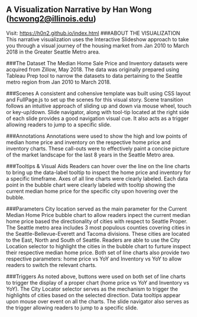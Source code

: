 ## A Visualization Narrative by Han Wong (hcwong2@illinois.edu)

Visit: https://h0n2.github.io/index.html
###ABOUT THE VISUALIZATION
This narrative visualization uses the Interactive Slideshow approach to take you through a visual journey of the housing market from Jan 2010 to March 2018 in the Greater Seattle Metro area.


###The Dataset
The Median Home Sale Price and Inventory datasets were acquired from Zillow, May 2018. The data was originally prepared using Tableau Prep tool to narrow the datasets to data pertaining to the Seattle metro region from Jan 2010 to March 2018. 

###Scenes
A consistent and cohensive template was built using CSS layout and FullPage.js to set up the scenes for this visual story. Scene transition follows an intuitive approach of sliding up and down via mouse wheel, touch or key-up/down. Slide navigator, along with tool-tip located at the right side of each slide provides a good navigation visual cue. It also acts as a trigger allowing readers to jump to a specific slide.

###Annotations
Annotations were used to show the high and low points of median home price and inventory on the respective home price and inventory charts. These call-outs were to effectively paint a concise picture of the market landscape for the last 8 years in the Seattle Metro area. 

###Tooltips & Visual Aids
Readers can hover over the line on the line charts to bring up the data-label tooltip to inspect the home price and inventory for a specific timeframe. Axes of all line charts were clearly labeled. Each data point in the bubble chart were clearly labeled with tooltip showing the current median home price for the specific city upon hovering over the bubble. 

###Parameters
City location served as the main parameter for the Current Median Home Price bubble chart to allow readers inpect the current median home price based the directionality of cities with respect to Seattle Proper. The Seattle metro area includes 3 most populous counties covering cities in the Seattle-Bellevue-Everett and Tacoma divisions. These cities are located to the East, North and South of Seattle. Readers are able to use the City Location selector to highlight the cities in the bubble chart to furture inspect their respective median home price. Both set of line charts also provide two respective parameters: home price vs YoY and Inventory vs YoY to allow readers to switch the relevant charts. 

###Triggers
As noted above, buttons were used on both set of line charts to trigger the display of a proper chart (home price vs YoY and Inventory vs YoY). The City Locator selector serves as the mechanism to trigger the highlights of cities based on the selected direction. Data tooltips appear upon mouse over event on all the charts. The slide navigator also serves as the trigger allowing readers to jump to a specific slide. 